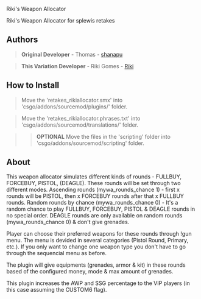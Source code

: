 Riki's Weapon Allocator

Riki's Weapon Allocator for splewis retakes
## Authors ##
>**Original Developer** - Thomas - [shanapu](https://github.com/shanapu)

>**This Variation Developer** - Riki Gomes - [Riki](https://github.com/RikiGomes)

## How to Install ##
> Move the 'retakes_rikiallocator.smx' into 'csgo/addons/sourcemod/plugins/' folder.

> Move the 'retakes_rikiallocator.phrases.txt' into 'csgo/addons/sourcemod/translations/' folder.

>> **OPTIONAL** Move the files in the 'scripting' folder into 'csgo/addons/sourcemod/scripting' folder.

## About ##
This weapon allocator simulates different kinds of rounds - FULLBUY, FORCEBUY, PISTOL, (DEAGLE).
These rounds will be set through two different modes. 
Ascending rounds (mywa_rounds_chance 1) - first x rounds will be PISTOL, then x FORCEBUY rounds after that x FULLBUY rounds.
Random rounds by chance (mywa_rounds_chance 0) - It's a random chance to play FULLBUY, FORCEBUY, PISTOL & DEAGLE rounds in no special order.
DEAGLE rounds are only available on random rounds (mywa_rounds_chance 0) & don't give grenades.

Player can choose their preferred weapons for these rounds through !gun menu.
The menu is devided in several categories (Pistol Round, Primary, etc.). If you only want to change one weapon type you don't have to go through the sequencial menu as before.

The plugin will give equipments (grenades, armor & kit) in these rounds based of the configured money, mode & max amount of grenades.

This plugin increases the AWP and SSG percentage to the VIP players (in this case assuming the CUSTOM6 flag).
